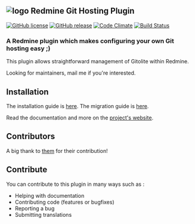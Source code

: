 ## ![logo](https://raw.github.com/jbox-web/redmine_git_hosting/gh-pages/images/git_logo.png) Redmine Git Hosting Plugin

[![GitHub license](https://img.shields.io/github/license/jbox-web/redmine_git_hosting.svg)](https://github.com/jbox-web/redmine_git_hosting/blob/devel/LICENSE)
[![GitHub release](https://img.shields.io/github/release/jbox-web/redmine_git_hosting.svg)](https://github.com/jbox-web/redmine_git_hosting/releases/latest)
[![Code Climate](https://codeclimate.com/github/jbox-web/redmine_git_hosting.png)](https://codeclimate.com/github/jbox-web/redmine_git_hosting)
[![Build Status](https://travis-ci.org/jbox-web/redmine_git_hosting.svg?branch=devel)](https://travis-ci.org/jbox-web/redmine_git_hosting)

### A Redmine plugin which makes configuring your own Git hosting easy ;)

This plugin allows straightforward management of Gitolite within Redmine.

Looking for maintainers, mail me if you're interested.

## Installation

The installation guide is [here](http://redmine-git-hosting.io/get_started/). The migration guide is [here](http://redmine-git-hosting.io/how-to/migrate/).

Read the documentation and more on the [project's website](http://redmine-git-hosting.io/).

## Contributors

A big thank to [them](https://github.com/jbox-web/redmine_git_hosting/blob/devel/AUTHORS) for their contribution!

## Contribute

You can contribute to this plugin in many ways such as :
* Helping with documentation
* Contributing code (features or bugfixes)
* Reporting a bug
* Submitting translations
